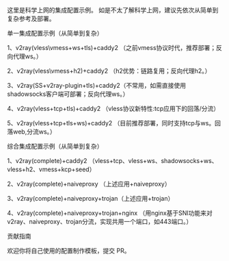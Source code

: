这里是科学上网的集成配置示例。
如是不太了解科学上网，建议先依次从简单到复杂参考及部署。


单一集成配置示例（从简单到复杂）

1、v2ray(vless\vmess+ws+tls)+caddy2 （之前vmess协议时代，推荐部署；反向代理ws。）

2、v2ray(vless\vmess+h2)+caddy2 （h2优势：链路复用；反向代理h2。）

3、v2ray(SS+v2ray-plugin+tls)+caddy2（不常用，如需直接使用shadowsocks客户端可部署；反向代理ws。）

4、v2ray(vless+tcp+tls)+caddy2 （vless协议新特性:tcp应用下的回落/分流）

5、v2ray(vless+tcp+tls+ws)+caddy2 （目前推荐部署，同时支持tcp与ws。回落web,分流ws。）


综合集成配置示例（从简单到复杂）

1、v2ray(complete)+caddy2 （vless+tcp、vless+ws、shadowsocks+ws、vless+h2、vmess+kcp+seed）

2、v2ray(complete)+naiveproxy （上述应用+naiveproxy）

3、v2ray(complete)+naiveproxy+trojan（上述应用+trojan）

4、v2ray(complete)+naiveproxy+trojan+nginx （用nginx基于SNI功能来对v2ray、naiveproxy、trojan分流，实现共用一个端口，如443端口。）


贡献指南

欢迎你将自己使用的配置制作模板，提交 PR。
